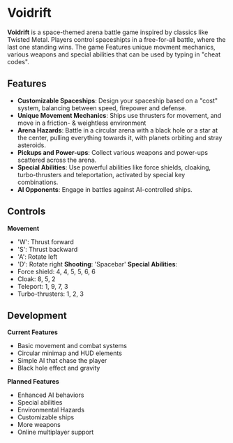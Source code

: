 # **Voidrift**
**Voidrift** is a space-themed arena battle game inspired by classics like Twisted Metal. Players control spaceshipts in a free-for-all battle, where the last one standing wins. The game Features unique movment mechanics, various weapons and special abilities that can be used by typing in "cheat codes".

## **Features**
- **Customizable Spaceships**: Design your spaceship based on a "cost" system, balancing between speed, firepower and defense.
- **Unique Movement Mechanics**: Ships use thrusters for movement, and move in a friction- & weightless environment
- **Arena Hazards**: Battle in a circular arena with a black hole or a star at the center, pulling everything towards it, with planets orbiting and stray asteroids.
- **Pickups and Power-ups**: Collect various weapons and power-ups scattered across the arena.
- **Special Abilities**: Use powerful abilities like force shields, cloaking, turbo-thrusters and teleportation, activated by special key combinations.
- **AI Opponents**: Engage in battles against AI-controlled ships.

## **Controls**
**Movement**
  - 'W': Thrust forward
  - 'S': Thrust backward
  - 'A': Rotate left
  - 'D': Rotate right
**Shooting**: 'Spacebar'
**Special Abilities**:
  - Force shield: 4, 4, 5, 5, 6, 6
  - Cloak: 8, 5, 2
  - Teleport: 1, 9, 7, 3
  - Turbo-thrusters: 1, 2, 3
 
## **Development**
**Current Features**
- Basic movement and combat systems
- Circular minimap and HUD elements
- Simple AI that chase the player
- Black hole effect and gravity

**Planned Features**
- Enhanced AI behaviors
- Special abilities
- Environmental Hazards
- Customizable ships
- More weapons
- Online multiplayer support
